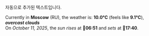 
자동으로 추가된 텍스트입니다.

<!--START_SECTION:weather:moscow-->
Currently in **Moscow** (RU), the weather is: **10.0°C** (feels like **9.1°C**), ***overcast clouds***<br/>
On *October 11, 2025*, the *sun rises* at 🌅**06:51** and *sets* at 🌇**17:40**.
<!--END_SECTION:weather-->
